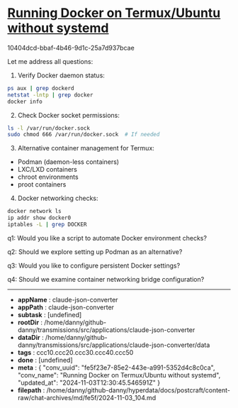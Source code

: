 # [Running Docker on Termux/Ubuntu without systemd](https://claude.ai/chat/fe5f23e7-85e2-443e-a991-5352d4c8c0ca)

10404dcd-bbaf-4b46-9d1c-25a7d937bcae

 Let me address all questions:

1. Verify Docker daemon status:
```bash
ps aux | grep dockerd
netstat -lntp | grep docker
docker info
```

2. Check Docker socket permissions:
```bash
ls -l /var/run/docker.sock
sudo chmod 666 /var/run/docker.sock  # If needed
```

3. Alternative container management for Termux:
- Podman (daemon-less containers)
- LXC/LXD containers
- chroot environments
- proot containers

4. Docker networking checks:
```bash
docker network ls
ip addr show docker0
iptables -L | grep DOCKER
```

q1: Would you like a script to automate Docker environment checks?

q2: Should we explore setting up Podman as an alternative?

q3: Would you like to configure persistent Docker settings?

q4: Should we examine container networking bridge configuration?

---

* **appName** : claude-json-converter
* **appPath** : claude-json-converter
* **subtask** : [undefined]
* **rootDir** : /home/danny/github-danny/transmissions/src/applications/claude-json-converter
* **dataDir** : /home/danny/github-danny/transmissions/src/applications/claude-json-converter/data
* **tags** : ccc10.ccc20.ccc30.ccc40.ccc50
* **done** : [undefined]
* **meta** : {
  "conv_uuid": "fe5f23e7-85e2-443e-a991-5352d4c8c0ca",
  "conv_name": "Running Docker on Termux/Ubuntu without systemd",
  "updated_at": "2024-11-03T12:30:45.546591Z"
}
* **filepath** : /home/danny/github-danny/hyperdata/docs/postcraft/content-raw/chat-archives/md/fe5f/2024-11-03_104.md